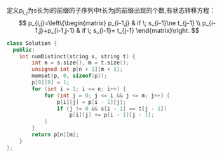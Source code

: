 
定义$p_{i,j}$为s长为i的前缀的子序列中t长为j的前缀出现的个数,有状态转移方程：
$$
p_{i,j}=\left\{\begin{matrix}
p_{i-1,j} & if \; s_{i-1}\ne t_{j-1} \\ 
p_{i-1,j}+p_{i-1,j-1}  & if \; s_{i-1}= t_{j-1}
\end{matrix}\right.
$$

```cpp
class Solution {
  public:
    int numDistinct(string s, string t) {
        int n = s.size(), m = t.size();        
        unsigned int p[n + 1][m + 1];
        memset(p, 0, sizeof(p));
        p[0][0] = 1;
        for (int i = 1; i <= n; i++) {
            for (int j = 0; j <= i && j <= m; j++) {
                p[i][j] = p[i - 1][j];
                if (j != 0 && s[i - 1] == t[j - 1])
                    p[i][j] += p[i - 1][j - 1];
            }
        }
        return p[n][m];
    }
};
```
